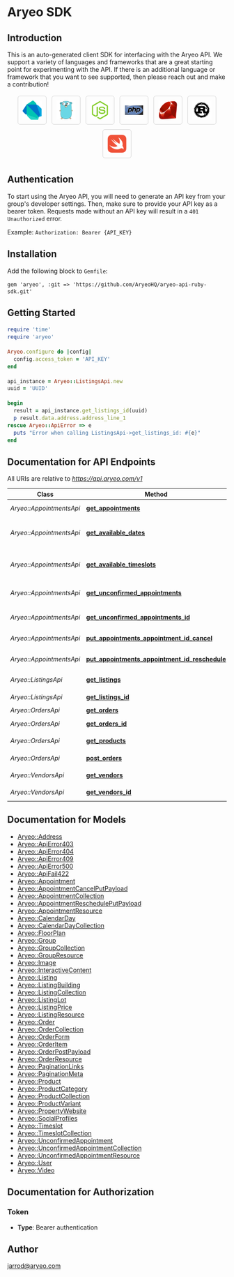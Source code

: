 # Aryeo SDK

## Introduction

This is an auto-generated client SDK for interfacing with the Aryeo API. We support a variety of languages and frameworks that are a great starting point for experimenting with the API. If there is an additional language or framework that you want to see supported, then please reach out and make a contribution!

<p align="center"> <a href="https://github.com/AryeoHQ/aryeo-api-dart-sdk"><img src="https://raw.githubusercontent.com/AryeoHQ/aryeo-api-docs/master/public/images/dart.svg" alt="Dart" width="44" style="padding:10px;border: 1px solid #d3d3d3;border-radius: 5px;margin:4px;"/></a> <a href="https://github.com/AryeoHQ/aryeo-api-go-sdk"><img src="https://raw.githubusercontent.com/AryeoHQ/aryeo-api-docs/master/public/images/go.svg" alt="Go" width="44" style="padding:10px;border: 1px solid #d3d3d3;border-radius: 5px;margin:4px;"/></a> <a href="https://github.com/AryeoHQ/aryeo-api-js-sdk"><img src="https://raw.githubusercontent.com/AryeoHQ/aryeo-api-docs/master/public/images/js.svg" alt="Node JS" width="44" style="padding:10px;border: 1px solid #d3d3d3;border-radius: 5px;margin:4px;"/></a> <a href="https://github.com/AryeoHQ/aryeo-api-php-sdk"><img src="https://raw.githubusercontent.com/AryeoHQ/aryeo-api-docs/master/public/images/php.svg" alt="PHP" width="44" style="padding:10px;border: 1px solid #d3d3d3;border-radius: 5px;margin:4px;"/></a> <a href="https://github.com/AryeoHQ/aryeo-api-ruby-sdk"><img src="https://raw.githubusercontent.com/AryeoHQ/aryeo-api-docs/master/public/images/ruby.svg" alt="Ruby" width="44" style="padding:10px;border: 1px solid #d3d3d3;border-radius: 5px;margin:4px;"/></a> <a href="https://github.com/AryeoHQ/aryeo-api-rust-sdk"><img src="https://raw.githubusercontent.com/AryeoHQ/aryeo-api-docs/master/public/images/rust.svg" alt="Rust" width="44" style="padding:10px;border: 1px solid #d3d3d3;border-radius: 5px;margin:4px;"/></a> <a href="https://github.com/AryeoHQ/aryeo-api-swift-sdk"><img src="https://raw.githubusercontent.com/AryeoHQ/aryeo-api-docs/master/public/images/swift.svg" alt="Swift" width="44" style="padding:10px;border: 1px solid #d3d3d3;border-radius: 5px;margin:4px;"/></a> </p>

## Authentication

To start using the Aryeo API, you will need to generate an API key from your group's developer settings. Then, make sure to provide your API key as a bearer token. Requests made without an API key will result in a `401 Unauthorized` error.

Example: `Authorization: Bearer {API_KEY}`

## Installation

Add the following block to `Gemfile`:

```
gem 'aryeo', :git => 'https://github.com/AryeoHQ/aryeo-api-ruby-sdk.git'
```

## Getting Started

```ruby
require 'time'
require 'aryeo'

Aryeo.configure do |config|
  config.access_token = 'API_KEY'
end

api_instance = Aryeo::ListingsApi.new
uuid = 'UUID'

begin
  result = api_instance.get_listings_id(uuid)
  p result.data.address.address_line_1
rescue Aryeo::ApiError => e
  puts "Error when calling ListingsApi->get_listings_id: #{e}"
end
```

## Documentation for API Endpoints

All URIs are relative to *https://api.aryeo.com/v1*

Class | Method | HTTP request | Description
------------ | ------------- | ------------- | -------------
*Aryeo::AppointmentsApi* | [**get_appointments**](docs/AppointmentsApi.md#get_appointments) | **GET** /appointments | List all appointments.
*Aryeo::AppointmentsApi* | [**get_available_dates**](docs/AppointmentsApi.md#get_available_dates) | **GET** /scheduling/available-dates | Fetch available days for a user or group
*Aryeo::AppointmentsApi* | [**get_available_timeslots**](docs/AppointmentsApi.md#get_available_timeslots) | **GET** /scheduling/available-timeslots | Fetch available timeslots for a user or group
*Aryeo::AppointmentsApi* | [**get_unconfirmed_appointments**](docs/AppointmentsApi.md#get_unconfirmed_appointments) | **GET** /unconfirmed-appointments | List all unconfirmed appointments.
*Aryeo::AppointmentsApi* | [**get_unconfirmed_appointments_id**](docs/AppointmentsApi.md#get_unconfirmed_appointments_id) | **GET** /unconfirmed-appointments/{unconfirmed_appointment_id} | Retrieve an unconfirmed appointment.
*Aryeo::AppointmentsApi* | [**put_appointments_appointment_id_cancel**](docs/AppointmentsApi.md#put_appointments_appointment_id_cancel) | **PUT** /appointments/{appointment_id}/cancel | Cancel an appointment.
*Aryeo::AppointmentsApi* | [**put_appointments_appointment_id_reschedule**](docs/AppointmentsApi.md#put_appointments_appointment_id_reschedule) | **PUT** /appointments/{appointment_id}/reschedule | Reschedule an appointment.
*Aryeo::ListingsApi* | [**get_listings**](docs/ListingsApi.md#get_listings) | **GET** /listings | List all listings.
*Aryeo::ListingsApi* | [**get_listings_id**](docs/ListingsApi.md#get_listings_id) | **GET** /listings/{listing_id} | Retrieve a listing.
*Aryeo::OrdersApi* | [**get_orders**](docs/OrdersApi.md#get_orders) | **GET** /orders | List all orders.
*Aryeo::OrdersApi* | [**get_orders_id**](docs/OrdersApi.md#get_orders_id) | **GET** /orders/{order_id} | Retrieve an order.
*Aryeo::OrdersApi* | [**get_products**](docs/OrdersApi.md#get_products) | **GET** /products | List all products.
*Aryeo::OrdersApi* | [**post_orders**](docs/OrdersApi.md#post_orders) | **POST** /orders | Create an order.
*Aryeo::VendorsApi* | [**get_vendors**](docs/VendorsApi.md#get_vendors) | **GET** /vendors | List all vendors.
*Aryeo::VendorsApi* | [**get_vendors_id**](docs/VendorsApi.md#get_vendors_id) | **GET** /vendors/{vendor_id} | Retrieve a vendor.


## Documentation for Models

 - [Aryeo::Address](docs/Address.md)
 - [Aryeo::ApiError403](docs/ApiError403.md)
 - [Aryeo::ApiError404](docs/ApiError404.md)
 - [Aryeo::ApiError409](docs/ApiError409.md)
 - [Aryeo::ApiError500](docs/ApiError500.md)
 - [Aryeo::ApiFail422](docs/ApiFail422.md)
 - [Aryeo::Appointment](docs/Appointment.md)
 - [Aryeo::AppointmentCancelPutPayload](docs/AppointmentCancelPutPayload.md)
 - [Aryeo::AppointmentCollection](docs/AppointmentCollection.md)
 - [Aryeo::AppointmentReschedulePutPayload](docs/AppointmentReschedulePutPayload.md)
 - [Aryeo::AppointmentResource](docs/AppointmentResource.md)
 - [Aryeo::CalendarDay](docs/CalendarDay.md)
 - [Aryeo::CalendarDayCollection](docs/CalendarDayCollection.md)
 - [Aryeo::FloorPlan](docs/FloorPlan.md)
 - [Aryeo::Group](docs/Group.md)
 - [Aryeo::GroupCollection](docs/GroupCollection.md)
 - [Aryeo::GroupResource](docs/GroupResource.md)
 - [Aryeo::Image](docs/Image.md)
 - [Aryeo::InteractiveContent](docs/InteractiveContent.md)
 - [Aryeo::Listing](docs/Listing.md)
 - [Aryeo::ListingBuilding](docs/ListingBuilding.md)
 - [Aryeo::ListingCollection](docs/ListingCollection.md)
 - [Aryeo::ListingLot](docs/ListingLot.md)
 - [Aryeo::ListingPrice](docs/ListingPrice.md)
 - [Aryeo::ListingResource](docs/ListingResource.md)
 - [Aryeo::Order](docs/Order.md)
 - [Aryeo::OrderCollection](docs/OrderCollection.md)
 - [Aryeo::OrderForm](docs/OrderForm.md)
 - [Aryeo::OrderItem](docs/OrderItem.md)
 - [Aryeo::OrderPostPayload](docs/OrderPostPayload.md)
 - [Aryeo::OrderResource](docs/OrderResource.md)
 - [Aryeo::PaginationLinks](docs/PaginationLinks.md)
 - [Aryeo::PaginationMeta](docs/PaginationMeta.md)
 - [Aryeo::Product](docs/Product.md)
 - [Aryeo::ProductCategory](docs/ProductCategory.md)
 - [Aryeo::ProductCollection](docs/ProductCollection.md)
 - [Aryeo::ProductVariant](docs/ProductVariant.md)
 - [Aryeo::PropertyWebsite](docs/PropertyWebsite.md)
 - [Aryeo::SocialProfiles](docs/SocialProfiles.md)
 - [Aryeo::Timeslot](docs/Timeslot.md)
 - [Aryeo::TimeslotCollection](docs/TimeslotCollection.md)
 - [Aryeo::UnconfirmedAppointment](docs/UnconfirmedAppointment.md)
 - [Aryeo::UnconfirmedAppointmentCollection](docs/UnconfirmedAppointmentCollection.md)
 - [Aryeo::UnconfirmedAppointmentResource](docs/UnconfirmedAppointmentResource.md)
 - [Aryeo::User](docs/User.md)
 - [Aryeo::Video](docs/Video.md)


## Documentation for Authorization


### Token

- **Type**: Bearer authentication


## Author

jarrod@aryeo.com
